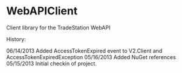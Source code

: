 WebAPIClient
============

Client library for the TradeStation WebAPI

History: 

06/14/2013	Added AccessTokenExpired event to V2.Client and AccessTokenExpiredException
05/16/2013	Added NuGet references
05/15/2013	Initial checkin of project.